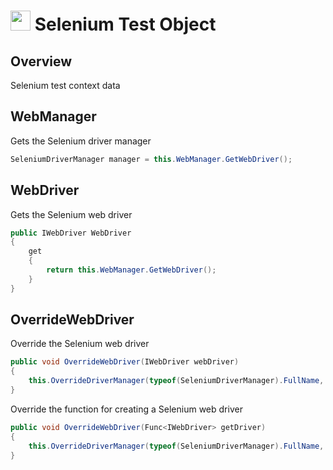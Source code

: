 # <img src="resources/maqslogo.ico" height="32" width="32"> Selenium Test Object

## Overview
Selenium test context data

## WebManager
Gets the Selenium driver manager
```csharp
SeleniumDriverManager manager = this.WebManager.GetWebDriver();
```

## WebDriver
Gets the Selenium web driver
```csharp
public IWebDriver WebDriver
{
    get
    {
        return this.WebManager.GetWebDriver();
    }
}
```

## OverrideWebDriver
Override the Selenium web driver
```csharp
public void OverrideWebDriver(IWebDriver webDriver)
{
    this.OverrideDriverManager(typeof(SeleniumDriverManager).FullName, new SeleniumDriverManager(() => webDriver, this));
}
```

Override the function for creating a Selenium web driver
```csharp
public void OverrideWebDriver(Func<IWebDriver> getDriver)
{
    this.OverrideDriverManager(typeof(SeleniumDriverManager).FullName, new SeleniumDriverManager(getDriver, this));
}
```
